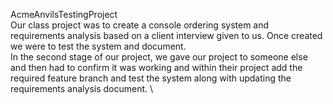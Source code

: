  AcmeAnvilsTestingProject \
Our class project was to create a console ordering system and requirements analysis based on a client interview given to us. Once created we were to test the system and document. \
In the second stage of our project, we gave our project to someone else and then had to confirm it was working and within their project add the required feature branch and test the system along with updating the requirements analysis document. \
